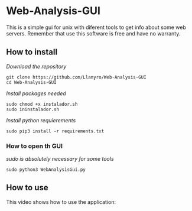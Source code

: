 # Web-Analysis-GUI

This is a simple gui for unix with diferent tools to get info about some web servers.
Remember that use this software is free and have no warranty.


## How to install
_Download the repository_
```
git clone https://github.com/Llanyro/Web-Analysis-GUI
cd Web-Analysis-GUI
```
_Install packages needed_
```
sudo chmod +x instalador.sh
sudo ininstalador.sh
```
_Install python requierements_
```
sudo pip3 install -r requirements.txt
```

### How to open th GUI
_sudo is absolutely necessary for some tools_
```
sudo python3 WebAnalysisGui.py
```

## How to use

This video shows how to use the application: 



